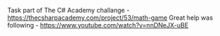 Task part of The C# Academy challange - https://thecsharpacademy.com/project/53/math-game
Great help was following - https://www.youtube.com/watch?v=nnDNeJX-uBE 
